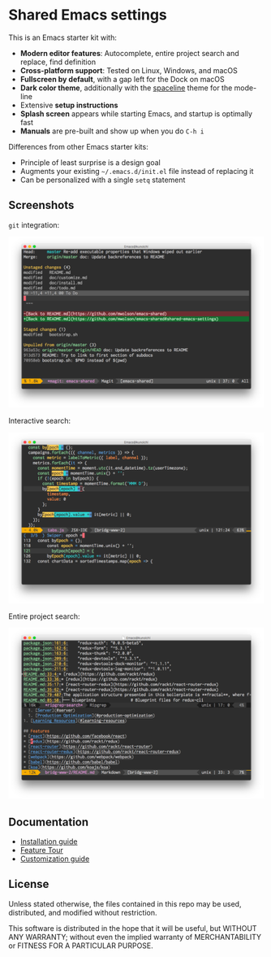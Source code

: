 Shared Emacs settings
=====================

This is an Emacs starter kit with:

- **Modern editor features**: Autocomplete, entire project search and replace, find definition
- **Cross-platform support**: Tested on Linux, Windows, and macOS
- **Fullscreen by default**, with a gap left for the Dock on macOS
- **Dark color theme**, additionally with the [spaceline](https://github.com/TheBB/spaceline) theme for the mode-line
- Extensive **setup instructions**
- **Splash screen** appears while starting Emacs, and startup is optimally fast
- **Manuals** are pre-built and show up when you do `C-h i`

Differences from other Emacs starter kits:

- Principle of least surprise is a design goal
- Augments your existing `~/.emacs.d/init.el` file instead of replacing it
- Can be personalized with a single `setq` statement

Screenshots
-----------

`git` integration:

![Magit Screenshot](img/magit.png?raw=true)

Interactive search:

![Magit Screenshot](img/swiper.png?raw=true)

Entire project search:

![Magit Screenshot](img/ripgrep.png?raw=true)

Documentation
-------------

* [Installation guide](doc/install.md#installing-emacs)
* [Feature Tour](doc/tips.md#emacs-feature-tour)
* [Customization guide](doc/customize.md#customizing-emacs)

License
-------

Unless stated otherwise, the files contained in this repo may be used, distributed, and modified without restriction.

This software is distributed in the hope that it will be useful, but WITHOUT ANY WARRANTY; without even the implied
warranty of MERCHANTABILITY or FITNESS FOR A PARTICULAR PURPOSE.
